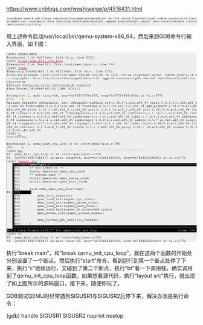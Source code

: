 https://www.cnblogs.com/woshiweige/p/4518431.html

![config](images/3.png)

用上述命令启动/usr/local/bin/qemu-system-x86_64，然后来到GDB命令行输入界面，如下图：

![config](images/4.png)

执行“break main”，和“break qemu\_init\_cpu\_loop”，就在这两个函数的开始处分别设置了一个断点。然后执行“start”命令，看到运行到第一个断点处停了下来，执行“c”继续运行，又碰到了第二个断点，执行“bt”看一下调用栈，确实调用到了qemu\_init\_cpu\_loop函数。如果想看源代码，执行“layout src”执行，就出现了如上图所示的源码窗口，接下来，随便你玩了。

GDB调试QEMU时经常遇到SIGUSR1与SIGUSR2后停下来，解决办法是执行命令：

(gdb) handle SIGUSR1 SIGUSR2 noprint nostop